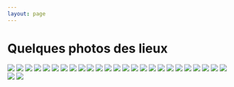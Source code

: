```yaml
---
layout: page
---
```


# Quelques photos des lieux

<img src="/images/photosthomas/small/IMG-20250411-WA0000.jpg" class="fit image">
<img src="/images/photosthomas/small/IMG-20250411-WA0001.jpg" class="fit image"> 
<img src="/images/photosthomas/small/IMG-20250411-WA0002.jpg" class="fit image"> 
<img src="/images/photosthomas/small/IMG-20250411-WA0003.jpg" class="fit image"> 
<img src="/images/photosthomas/small/IMG-20250411-WA0004.jpg" class="fit image"> 
<img src="/images/photosthomas/small/IMG-20250411-WA0005.jpg" class="fit image"> 
<img src="/images/photosthomas/small/IMG-20250411-WA0006.jpg" class="fit image"> 
<img src="/images/photosthomas/small/IMG-20250411-WA0007.jpg" class="fit image"> 
<img src="/images/photosthomas/small/IMG-20250411-WA0008.jpg" class="fit image">
<img src="/images/photosthomas/small/IMG-20250411-WA0009.jpg" class="fit image">
<img src="/images/photosthomas/small/IMG-20250411-WA0010.jpg" class="fit image">
<img src="/images/photosthomas/small/IMG-20250411-WA0011.jpg" class="fit image">
<img src="/images/photosthomas/small/IMG-20250411-WA0012.jpg" class="fit image">
<img src="/images/photosthomas/small/IMG-20250411-WA0013.jpg" class="fit image">
<img src="/images/photosthomas/small/IMG-20250411-WA0014.jpg" class="fit image">
<img src="/images/photosthomas/small/IMG-20250411-WA0015.jpg" class="fit image">
<img src="/images/photosthomas/small/IMG-20250411-WA0016.jpg" class="fit image">        
<img src="/images/photosthomas/small/IMG-20250411-WA0017.jpg" class="fit image">
<img src="/images/photosthomas/small/IMG-20250411-WA0018.jpg" class="fit image">
<img src="/images/photosthomas/small/IMG-20250411-WA0019.jpg" class="fit image">    
<img src="/images/photosthomas/small/IMG-20250411-WA0020.jpg" class="fit image">
<img src="/images/photosthomas/small/IMG-20250411-WA0021.jpg" class="fit image">
<img src="/images/photosthomas/small/IMG-20250411-WA0022.jpg" class="fit image">
<img src="/images/photosthomas/small/IMG-20250411-WA0023.jpg" class="fit image">
<img src="/images/photosthomas/small/IMG-20250411-WA0024.jpg" class="fit image">
<img src="/images/photosthomas/small/IMG-20250411-WA0025.jpg" class="fit image">
<img src="/images/photosthomas/small/IMG-20250411-WA0026.jpg" class="fit image">
